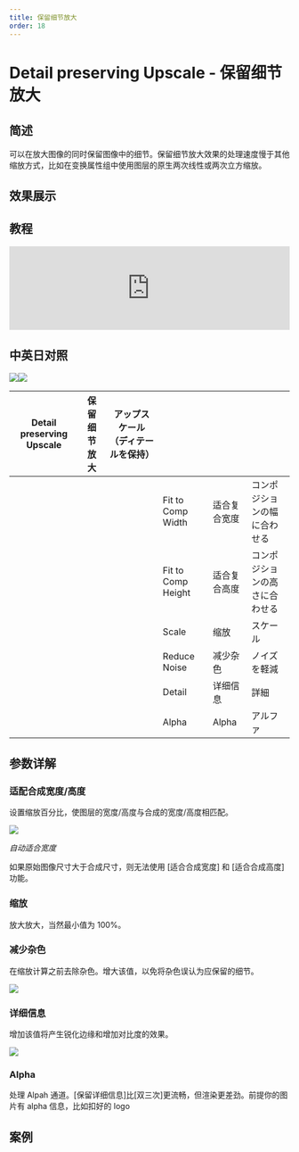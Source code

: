 ```yaml
---
title: 保留细节放大
order: 18
---
```


# Detail preserving Upscale - 保留细节放大

## 简述

可以在放大图像的同时保留图像中的细节。保留细节放大效果的处理速度慢于其他缩放方式，比如在变换属性组中使用图层的原生两次线性或两次立方缩放。

## 效果展示

## 教程

<iframe src="https://player.bilibili.com/player.html?bvid=BV1e34y1X7Vj&page=72&high_quality=1" width="100%" allowfullscreen="allowfullscreen" frameborder="0"></iframe>

## 中英日对照

![](https://mir.yuelili.com/user/AE/effects/AE-Effects-Distort-Detail_preserving_Upscale.png)![](https://mir.yuelili.com/user/AE/effects/AE-Effects-Distort-Detail_preserving_Upscale_cn.png)

| Detail preserving Upscale | 保留细节放大 | アップスケール（ディテールを保持） |                    |              |                                |
| ------------------------- | ------------ | ---------------------------------- | ------------------ | ------------ | ------------------------------ |
|                           |              |                                    | Fit to Comp Width  | 适合复合宽度 | コンポジションの幅に合わせる   |
|                           |              |                                    | Fit to Comp Height | 适合复合高度 | コンポジションの高さに合わせる |
|                           |              |                                    | Scale              | 缩放         | スケール                       |
|                           |              |                                    | Reduce Noise       | 减少杂色     | ノイズを軽減                   |
|                           |              |                                    | Detail             | 详细信息     | 詳細                           |
|                           |              |                                    | Alpha              | Alpha        | アルファ                       |

## 参数详解

### 适配合成宽度/高度

设置缩放百分比，使图层的宽度/高度与合成的宽度/高度相匹配。

![](https://cdn.yuelili.com/20211225191736.png)

_自动适合宽度_

如果原始图像尺寸大于合成尺寸，则无法使用 [适合合成宽度] 和 [适合合成高度] 功能。

### 缩放

放大放大，当然最小值为 100%。

### 减少杂色

在缩放计算之前去除杂色。增大该值，以免将杂色误认为应保留的细节。

![](https://cdn.yuelili.com/20211225192033.png)

### 详细信息

增加该值将产生锐化边缘和增加对比度的效果。

![](https://cdn.yuelili.com/20211225192318.png)

### Alpha

处理 Alpah 通道。[保留详细信息]比[双三次]更流畅，但渲染更差劲。前提你的图片有 alpha 信息，比如扣好的 logo

## 案例

